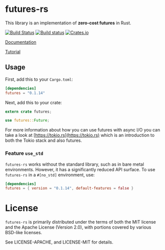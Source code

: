 # futures-rs

This library is an implementation of **zero-cost futures** in Rust.

[![Build Status](https://travis-ci.org/alexcrichton/futures-rs.svg?branch=master)](https://travis-ci.org/alexcrichton/futures-rs)
[![Build status](https://ci.appveyor.com/api/projects/status/yl5w3ittk4kggfsh?svg=true)](https://ci.appveyor.com/project/alexcrichton/futures-rs)
[![Crates.io](https://img.shields.io/crates/v/futures.svg?maxAge=2592000)](https://crates.io/crates/futures)

[Documentation](https://docs.rs/futures)

[Tutorial](https://tokio.rs/docs/getting-started/futures/)

## Usage

First, add this to your `Cargo.toml`:

```toml
[dependencies]
futures = "0.1.14"
```

Next, add this to your crate:

```rust
extern crate futures;

use futures::Future;
```

For more information about how you can use futures with async I/O you can take a
look at [https://tokio.rs](https://tokio.rs) which is an introduction to both
the Tokio stack and also futures.

### Feature `use_std`

`futures-rs` works without the standard library, such as in bare metal environments.
However, it has a significantly reduced API surface. To use `futures-rs` in
a `#[no_std]` environment, use:

```toml
[dependencies]
futures = { version = "0.1.14", default-features = false }
```

# License

`futures-rs` is primarily distributed under the terms of both the MIT license and
the Apache License (Version 2.0), with portions covered by various BSD-like
licenses.

See LICENSE-APACHE, and LICENSE-MIT for details.
